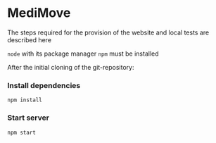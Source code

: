 # MediMove

The steps required for the provision of the website and local tests are described here

`node` with its package manager `npm` must be installed

After the initial cloning of the git-repository:

### Install dependencies
```
npm install
```

### Start server
```
npm start
```

